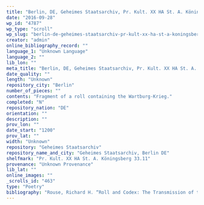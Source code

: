 ```yaml
---
title: "Berlin, DE, Geheimes Staatsarchiv, Pr. Kult. XX HA St. A. Köningsberg 33.11"
date: "2016-09-28"
wp_id: "4787"
wp_type: "scroll"
wp_slug: "berlin-de-geheimes-staatsarchiv-pr-kult-xx-ha-st-a-koningsberg-33-11"
creator: "admin"
online_bibliography_record: ""
language_1: "Unknown Language"
language_2: ""
lib_lon: ""
meta_title: "Berlin, DE, Geheimes Staatsarchiv, Pr. Kult. XX HA St. A. Köningsberg 33.11"
date_quality: ""
length: "Unknown"
repository_city: "Berlin"
number_of_pieces: ""
contents: "Fragment of a roll containing the Wartburg-Krieg."
completed: "N"
repository_nation: "DE"
orientation: ""
description: ""
prov_lon: ""
date_start: "1200"
prov_lat: ""
width: "Unknown"
repository: "Geheimes Staatsarchiv"
repository_name_and_city: "Geheimes Staatsarchiv, Berlin DE"
shelfmark: "Pr. Kult. XX HA St. A. Köningsberg 33.11"
provenance: "Unknown Provenance"
lib_lat: ""
online_images: ""
_scrolls_id: "463"
type: "Poetry"
bibliography: "Rouse, Richard H. “Roll and Codex: The Transmission of the Works of Reinmar von Zweter.” In Paläographie 1981: Colloquium Des Conité International de Paléographie. München, 15.-18. September 1981, edited by Gabriel Silagi, 107–23, XI – XV pl. Münchener Beiträge Zur Mediävistik Und Renaissance-Forschung 32. Munich: Arbeo-Gesellschaft, 1982. 119n27."
---
```



